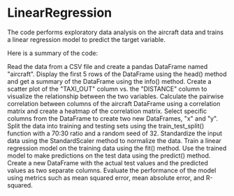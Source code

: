# LinearRegression
The code performs exploratory data analysis on the aircraft data and trains a linear regression model to predict the target variable.

Here is a summary of the code:

Read the data from a CSV file and create a pandas DataFrame named "aircraft".
Display the first 5 rows of the DataFrame using the head() method and get a summary of the DataFrame using the info() method.
Create a scatter plot of the "TAXI_OUT" column vs. the "DISTANCE" column to visualize the relationship between the two variables.
Calculate the pairwise correlation between columns of the aircraft DataFrame using a correlation matrix and create a heatmap of the correlation matrix.
Select specific columns from the DataFrame to create two new DataFrames, "x" and "y".
Split the data into training and testing sets using the train_test_split() function with a 70:30 ratio and a random seed of 32.
Standardize the input data using the StandardScaler method to normalize the data.
Train a linear regression model on the training data using the fit() method.
Use the trained model to make predictions on the test data using the predict() method.
Create a new DataFrame with the actual test values and the predicted values as two separate columns.
Evaluate the performance of the model using metrics such as mean squared error, mean absolute error, and R-squared.


